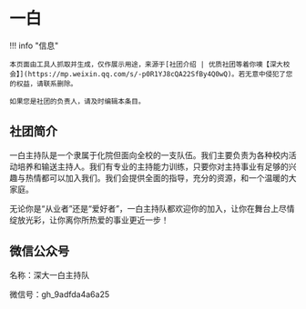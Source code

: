 # 一白

!!! info "信息"

    本页面由工具人抓取并生成，仅作展示用途，来源于[社团介绍 | 优质社团等着你噢【深大校会】](https://mp.weixin.qq.com/s/-p0R1YJ8cQA22SfBy4Q0wQ)。若无意中侵犯了您的权益，请联系删除。
    
    如果您是社团的负责人，请及时编辑本条目。

## 社团简介
一白主持队是一个隶属于化院但面向全校的一支队伍。我们主要负责为各种校内活动培养和输送主持人。我们有专业的主持能力训练，只要你对主持事业有足够的兴趣与热情都可以加入我们。我们会提供全面的指导，充分的资源，和一个温暖的大家庭。

无论你是“从业者”还是“爱好者”，一白主持队都欢迎你的加入，让你在舞台上尽情绽放光彩，让你离你所热爱的事业更近一步！

## 微信公众号
名称：深大一白主持队

微信号：gh_9adfda4a6a25

